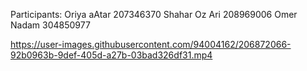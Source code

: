 Participants:
Oriya aAtar 207346370
Shahar Oz Ari 208969006
Omer Nadam 304850977

https://user-images.githubusercontent.com/94004162/206872066-92b0963b-9def-405d-a27b-03bad326df31.mp4

